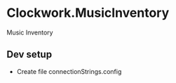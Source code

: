 # Clockwork.MusicInventory

Music Inventory

## Dev setup

* Create file connectionStrings.config
<connectionStrings>
  <add name="Clockwork.MusicInventory.Db" 
       connectionString="[your connection string here]"/>
</connectionStrings>
